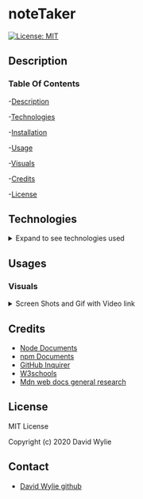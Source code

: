 # noteTaker

[![License: MIT](https://img.shields.io/badge/License-MIT-yellow.svg)](https://opensource.org/licenses/MIT)

## Description 



### Table Of Contents

-[Description](#Description)

-[Technologies](#Technologies)

-[Installation](#Installation)
   
-[Usage](#Usage)

-[Visuals](#Visuals)

-[Credits](#Credits)

-[License](#License) 

## Technologies

<details>
<summary>Expand to see technologies used</summary>

### Javascript

### CSS

I made use of all the bootstraps classes to style the html.

### HTML

All the html was provided.  I add some additional spacing, and style provided by bootstrap.  Each html was setup to generate by the job class.

</details>

## Usages

### Visuals

<details>
<summary>Screen Shots and Gif with Video link</summary>

![](./develop/assets/.png)

![](./develop/assets/.png)

![](./develop/assets/.png)

![](./develop/assets/.png)

![](./develop/assets/.png)

![](./develop/assets/.png)

Click on the gif to be linked to the video

[![Gif of video](./develop/assets/teamGenerator.gif)](https://drive.google.com/file/d/181Agg39TZ2LZbTeLjCsmY9YTilF6Ii0v/view)

gif for newcode branch also a link to video

[![Gif of newcode Branch video](./develop/assets/newcodeBranch.gif)](https://drive.google.com/file/d/1EJxbwJGMmzLyrizoam69io-b7w4c6s5c/view)

![CLI for newcode Branch](./develop/assets/newcodeCli.png)

</details>

## Credits

* [Node Documents](https://nodejs.org/api/index.html)
* [npm Documents](https://www.npmjs.com/)
* [GitHub Inquirer](https://github.com/SBoudrias/Inquirer.js#readme)
* [W3schools](https://www.w3schools.com/default.asp) 
* [Mdn web docs general research](https://developer.mozilla.org/en-US/)

## License

MIT License

Copyright (c) 2020 David Wylie

## Contact

* [David Wylie github](https://github.com/wyliedavid1984)